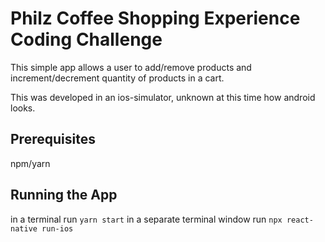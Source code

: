 Philz Coffee Shopping Experience Coding Challenge
============================

This simple app allows a user to add/remove products and increment/decrement quantity of products in a cart.

This was developed in an ios-simulator, unknown at this time how android looks.

Prerequisites
------------- 

npm/yarn

Running the App
---------------
in a terminal run `yarn start`
in a separate terminal window run `npx react-native run-ios`
